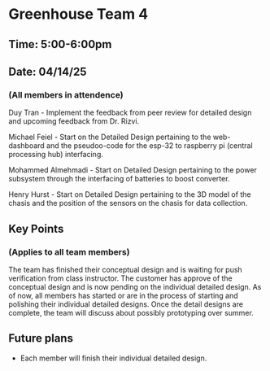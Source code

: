 # Greenhouse Team 4
## Time: 5:00-6:00pm
## Date: 04/14/25
### (All members in attendence)
Duy Tran - Implement the feedback from peer review for detailed design and upcoming feedback from Dr. Rizvi. 

Michael Feiel - Start on the Detailed Design pertaining to the web-dashboard and the pseudoo-code for the esp-32 to raspberry pi (central processing hub) interfacing.

Mohammed Almehmadi - Start on Detailed Design pertaining to the power subsystem through the interfacing of batteries to boost converter.

Henry Hurst - Start on Detailed Design pertaining to the 3D model of the chasis and the position of the sensors on the chasis for data collection. 

## Key Points
### (Applies to all team members)

The team has finished their conceptual design and is waiting for push verification from class instructor. The customer has approve of the conceptual design and is now pending on the individual detailed design. As of now, all members has started or are in the process of starting and polishing their individual detailed designs. Once the detail designs are complete, the team will discuss about possibly prototyping over summer. 

## Future plans

* Each member will finish their individual detailed design. 
